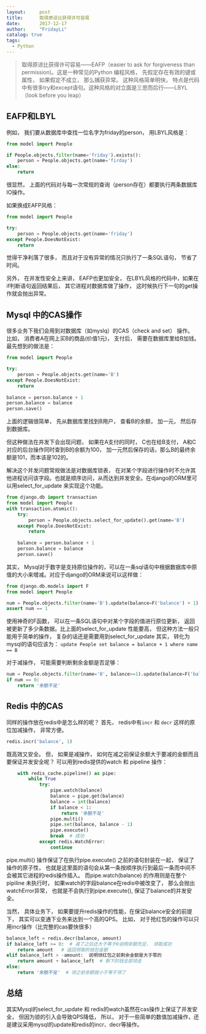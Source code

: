 ```yaml
---
layout:     post
title:      取得原谅比获得许可容易
date:       2017-12-17
author:     "FridayLi"
catalog: true
tags:
  - Python
---
```


> 取得原谅比获得许可容易——EAFP（easier to ask for forgiveness than permission)。这是一种常见的Python 编程风格， 先假定存在有效的键或属性， 如果假定不成立， 那么捕获异常。 这种风格简单明快， 特点是代码中有很多try和except语句。这种风格的对立面是三思而后行——LBYL（look before you leap）

##  EAFP和LBYL
例如， 我们要从数据库中查找一位名字为friday的person， 用LBYL风格是：
```python
from model import People

if People.objects.filter(name='friday').exists():
    person = People.objects.get(name='firday')
else:
	return 
```

很显然， 上面的代码对与每一次常规的查询（person存在）都要执行两条数据库IO操作。

如果换成EAFP风格：
```python
from model import People

try:
	person = People.objects.get(name='friday')
except People.DoesNotExist:
	return 
```
觉得干净利落了很多， 而且对于没有异常的情况只执行了一条SQL语句， 节省了时间。

另外， 在并发性安全上来讲， EAFP也更加安全， 在LBYL风格的代码中，如果在if判断语句返回结果后， 其它进程对数据库做了操作， 这时候执行下一句的get操作就会抛出异常。

## Mysql 中的CAS操作
很多业务下我们会用到对数据库（如myslq）的CAS（check and set） 操作。 比如， 消费者A在网上买B的商品(价值1元)， 支付后， 需要在数据库里给B加钱。最先想到的做法是：
```python
from model import People

try:
	person = People.objects.get(name='B')
except People.DoesNotExist:
	return 
	
balance = person.balance + 1
person.balance = balance
person.save()
```

上面的逻辑很简单， 先从数据库里找到B用户， 查看B的余额， 加一元， 然后存到数据库。

但这种做法在并发下会出现问题， 如果在A支付的同时， C也在给B支付， A和C对应的后台操作同时查到B的余额为100， 加一元然后保存的话，那么B的最终余额是101，而本该是102的。

解决这个并发问题常规做法是对数据库锁表， 在对某个字段进行操作时不允许其他进程访问该字段。也就是顺序访问，从而达到并发安全。在django的ORM里可以用select_for_update 来实现这个功能。

```python
from django.db import transaction
from model import People
with transaction.atomic():
	try:
		person = People.objects.select_for_update().get(name='B')
	except People.DoesNotExist:
		return 
	
	balance = person.balance + 1
	person.balance = balance
	person.save()
```

其实， Mysql对于数字是支持原位操作的，可以在一条sql语句中根据数据库中原值的大小来增减。对应于django的ORM来说可以这样做：
```python
from django.db.models import F
from model import People

num = People.objects.filter(name='B').update(balance=F('balance') + 1)
assert num == 1
```

使用神奇的F函数， 可以在一条SQL语句中对某个字段的值进行原位更新， 返回被更新了多少条数据。比上面的select_for_update 性能要高， 但这种方法一般只能用于简单的操作， 复杂的话还是需要用到select_for_update
其实， 转化为mysql的语句应该为：
`update People set balance = balance + 1 where name == B`

对于减操作， 可能需要判断剩余金额是否足够：
```python
num = People.objects.filter(name='B', balance>=1).update(balance=F('balance') + 1)
if num == 0:
	return '余额不足'
```

## Redis 中的CAS

同样的操作放在redis中是怎么样的呢？ 
首先， redis中有`incr` 和 `decr` 这样的原位加减操作， 非常方便。

```python
redis.incr('balance', 1)
```
既高效又安全。
但， 如果是减操作， 如何在减之前保证余额大于要减的金额而且要保证并发安全呢？
可以用到redis提供的watch 和 pipeline 操作：
```python
    with redis_cache.pipeline() as pipe:
        while True
            try:
                pipe.watch(balance)
                balance = pipe.get(balance)
                balance = int(balance)
                if balance < 1:
                    return '余额不足'
                pipe.multi()
                pipe.set(balance, balance - 1)
                pipe.execute()
                break  # 成功
            except redis.WatchError:
                continue
```
pipe.multi() 操作保证了在执行pipe.execute() 之前的语句封装在一起， 保证了操作的原子性， 也就是这里面的语句会从第一条按顺序执行到最后一条而中间不会被其它进程的redis操作插入。 而pipe.watch(balance) 的作用则是在整个pipiline 未执行时， 如果watch的字段balance在redis中被改变了， 那么会抛出watchError异常， 也就是不会执行到pipe.execute(), 保证了balance的并发安全。

当然， 具体业务下， 如果要提升redis操作的性能，在保证balance安全的前提下， 其实可以变通下业务来达到一个高的QPS。
比如， 对于抢红包的操作可以只用incr操作（比完整的cas要快很多）

```python
balance_left = redis.decr(balance, amount)
if balance_left >= 0:  # 减了之后还大于等于0说明余额充足， 领取成功
	return amount   # 返回领取的钱包金额
elif balance_left > -amount:  说明领红包之前剩余金额是大于零的
	return amount + balance_left  # 剩下的钱全部领走
else:
	return '余额不足'  # 领之前余额就小于等于领了
```

## 总结
其实Mysql的select_for_update 和 redis的watch虽然在cas操作上保证了并发安全， 但因为锁的引入会导致QPS降低， 所以， 对于一些简单的数值加减操作，还是建议采用mysql的update和redis的incr、decr等操作。
